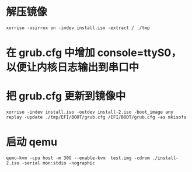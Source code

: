 # 解压镜像
`xorriso -osirrox on -indev install.iso -extract / ./tmp`
# 在 grub.cfg 中增加 console=ttyS0，以便让内核日志输出到串口中
# 把 grub.cfg 更新到镜像中
`xorriso -indev install.iso -outdev install-2.iso -boot_image any replay -update ./tmp/EFI/BOOT/grub.cfg /EFI/BOOT/grub.cfg -as mkisofs`
# 启动 qemu
`qemu-kvm -cpu host -m 30G --enable-kvm  test.img -cdrom ./install-2.iso -serial mon:stdio -nographic`
